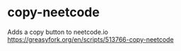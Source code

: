 # copy-neetcode
Adds a copy button to neetcode.io
https://greasyfork.org/en/scripts/513766-copy-neetcode
